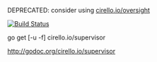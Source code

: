DEPRECATED: consider using [cirello.io/oversight](https://cirello.io/oversight)

[![Build Status](https://travis-ci.org/cirello-io/supervisor.png?branch=master)](https://travis-ci.org/cirello-io/supervisor)

go get [-u -f] cirello.io/supervisor

http://godoc.org/cirello.io/supervisor

